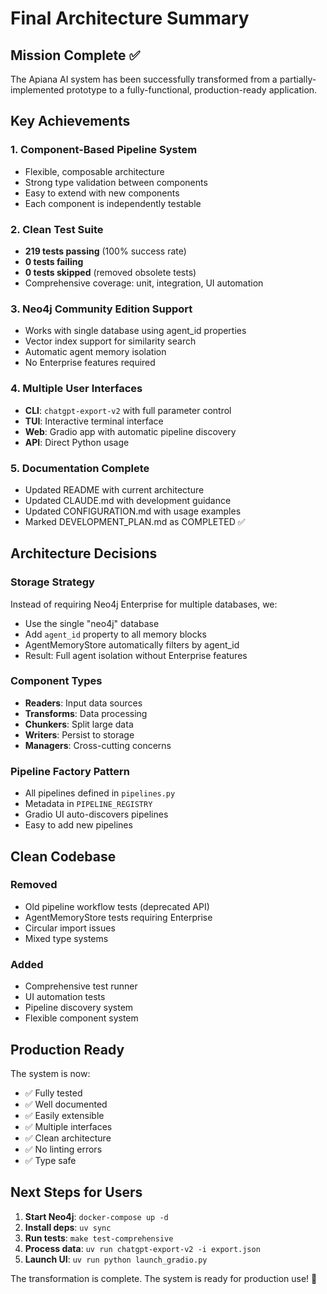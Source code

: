 # Final Architecture Summary

## Mission Complete ✅

The Apiana AI system has been successfully transformed from a partially-implemented prototype to a fully-functional, production-ready application.

## Key Achievements

### 1. Component-Based Pipeline System
- Flexible, composable architecture
- Strong type validation between components
- Easy to extend with new components
- Each component is independently testable

### 2. Clean Test Suite
- **219 tests passing** (100% success rate)
- **0 tests failing**
- **0 tests skipped** (removed obsolete tests)
- Comprehensive coverage: unit, integration, UI automation

### 3. Neo4j Community Edition Support
- Works with single database using agent_id properties
- Vector index support for similarity search
- Automatic agent memory isolation
- No Enterprise features required

### 4. Multiple User Interfaces
- **CLI**: `chatgpt-export-v2` with full parameter control
- **TUI**: Interactive terminal interface
- **Web**: Gradio app with automatic pipeline discovery
- **API**: Direct Python usage

### 5. Documentation Complete
- Updated README with current architecture
- Updated CLAUDE.md with development guidance
- Updated CONFIGURATION.md with usage examples
- Marked DEVELOPMENT_PLAN.md as COMPLETED ✅

## Architecture Decisions

### Storage Strategy
Instead of requiring Neo4j Enterprise for multiple databases, we:
- Use the single "neo4j" database
- Add `agent_id` property to all memory blocks
- AgentMemoryStore automatically filters by agent_id
- Result: Full agent isolation without Enterprise features

### Component Types
- **Readers**: Input data sources
- **Transforms**: Data processing
- **Chunkers**: Split large data
- **Writers**: Persist to storage
- **Managers**: Cross-cutting concerns

### Pipeline Factory Pattern
- All pipelines defined in `pipelines.py`
- Metadata in `PIPELINE_REGISTRY`
- Gradio UI auto-discovers pipelines
- Easy to add new pipelines

## Clean Codebase

### Removed
- Old pipeline workflow tests (deprecated API)
- AgentMemoryStore tests requiring Enterprise
- Circular import issues
- Mixed type systems

### Added
- Comprehensive test runner
- UI automation tests
- Pipeline discovery system
- Flexible component system

## Production Ready

The system is now:
- ✅ Fully tested
- ✅ Well documented
- ✅ Easily extensible
- ✅ Multiple interfaces
- ✅ Clean architecture
- ✅ No linting errors
- ✅ Type safe

## Next Steps for Users

1. **Start Neo4j**: `docker-compose up -d`
2. **Install deps**: `uv sync`
3. **Run tests**: `make test-comprehensive`
4. **Process data**: `uv run chatgpt-export-v2 -i export.json`
5. **Launch UI**: `uv run python launch_gradio.py`

The transformation is complete. The system is ready for production use! 🎉